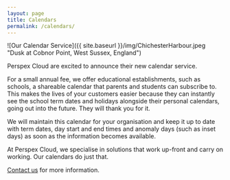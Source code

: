 ```yaml
---
layout: page
title: Calendars
permalink: /calendars/
---
```


![Our Calendar Service]({{ site.baseurl }}/img/ChichesterHarbour.jpeg "Dusk at Cobnor Point, West Sussex, England")


Perspex Cloud are excited to announce their new calendar service.


For a small annual fee, we offer educational establishments, such as schools, a shareable calendar that parents and students can subscribe to. This makes the lives of your customers easier because they can instantly see the school term dates and holidays alongside their personal calendars, going out into the future. They will thank you for it.

We will maintain this calendar for your organisation and keep it up to date with term dates, day start and end times and anomaly days (such as inset days) as soon as the information becomes available.

At Perspex Cloud, we specialise in solutions that work up-front and carry on working. Our calendars do just that.

[Contact us](mailto:info@perspex.cloud) for more information.
